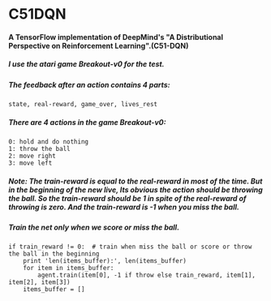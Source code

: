 # C51DQN
#### A TensorFlow implementation of DeepMind's "A Distributional Perspective on Reinforcement Learning".(C51-DQN)

##### I use the atari game Breakout-v0 for the test.

##### The feedback after an action contains 4 parts:
    state, real-reward, game_over, lives_rest

##### There are 4 actions in the game Breakout-v0:
    0: hold and do nothing
    1: throw the ball
    2: move right
    3: move left
    
##### Note: The train-reward is equal to the real-reward in most of the time. But in the beginning of the new live, Its obvious the action should be throwing the ball. So the train-reward should be 1 in spite of the real-reward of throwing is zero. And the train-reward is -1 when you miss the ball.

##### Train the net only when we score or miss the ball.
    if train_reward != 0:  # train when miss the ball or score or throw the ball in the beginning
        print 'len(items_buffer):', len(items_buffer)
        for item in items_buffer:
            agent.train(item[0], -1 if throw else train_reward, item[1], item[2], item[3])
        items_buffer = []            